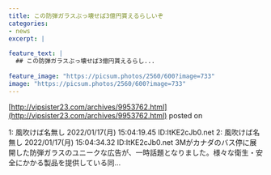 ```yaml
---
title: この防弾ガラスぶっ壊せば3億円貰えるらしいぞ
categories:
- news
excerpt: |
  
feature_text: |
  ## この防弾ガラスぶっ壊せば3億円貰えるらし...
  
feature_image: "https://picsum.photos/2560/600?image=733"
image: "https://picsum.photos/2560/600?image=733"
---
```


[http://vipsister23.com/archives/9953762.html](http://vipsister23.com/archives/9953762.html)
posted on 

<!--more-->

1: 風吹けば名無し 2022/01/17(月) 15:04:19.45 ID:ItKE2cJb0.net 2: 風吹けば名無し 2022/01/17(月) 15:04:34.32 ID:ItKE2cJb0.net 3Mがカナダのバス停に展開した防弾ガラスのユニークな広告が、一時話題となりました。様々な衛生・安全にかかる製品を提供している同...
